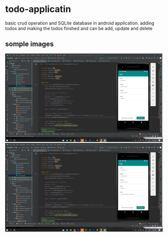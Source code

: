 # todo-applicatin
basic crud operation and SQLite database in android application.
adding todos and making the todos finshed and can be add, update and delete

## somple images 
<img src="/images/Screenshot (258).png" width="800">
<img src="/images/Screenshot (259).png" width="800">
